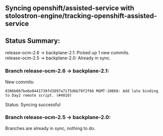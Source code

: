 ## Syncing openshift/assisted-service with stolostron-engine/tracking-openshift-assisted-service

## Status Summary:

release-ocm-2.6 -> backplane-2.1: Picked up 1 new commits.  
release-ocm-2.5 -> backplane-2.0: Already in sync.  

### Branch release-ocm-2.6 -> backplane-2.1:

New commits:

```
8306b067be6e8441739fd3897a7175dbb70f2f66 MGMT-10868: Add late binding to Day2 remote script. (#4010)
```

Status: Syncing successful

### Branch release-ocm-2.5 -> backplane-2.0:

Branches are already in sync, nothing to do.

